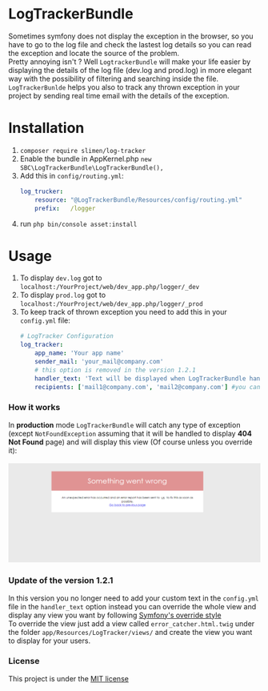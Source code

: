 # LogTrackerBundle

Sometimes symfony does not display the exception in the browser, so you have to go to the log file and check the lastest log details so you can read the exception and locate the source of the problem.<br>
Pretty annoying isn't ? Well `LogtrackerBundle` will make your life easier by displaying the details of the log file (dev.log and prod.log) in more elegant way with the possibility of filtering and searching inside the file.<br>
`LogTrackerBunlde` helps you also to track any thrown exception in your project by sending real time email with the details of the exception.

# Installation

1. `composer require slimen/log-tracker`<br>
2. Enable the bundle in AppKernel.php `new SBC\LogTrackerBundle\LogTrackerBundle(),`<br>
3. Add this in `config/routing.yml`:<br>
    ```yaml
    log_trucker:
        resource: "@LogTrackerBundle/Resources/config/routing.yml"
        prefix:   /logger
    ```
4. run `php bin/console asset:install`

# Usage
1. To display `dev.log` got to `localhost:/YourProject/web/dev_app.php/logger/_dev`
2. To display `prod.log` got to `localhost:/YourProject/web/dev_app.php/logger/_prod`
3. To keep track of thrown exception you need to add this in your `config.yml` file:<br>
    ```yaml
    # LogTracker Configuration
    log_tracker:
        app_name: 'Your app name'
        sender_mail: 'your_mail@company.com'
        # this option is removed in the version 1.2.1
        handler_text: 'Text will be displayed when LogTrackerBundle handle the error'
        recipients: ['mail1@company.com', 'mail2@company.com'] #you can add as much as you want of addresses
    ```
### How it works
In **production** mode `LogTrackerBundle` will catch any type of exception (except `NotFoundException` assuming that it will be handled to display **404 Not Found** page)
and will display this view (Of course unless you override it):<br><br>
![Default error catcher view](Resources/docs/images/error_catcher.png)

### Update of the version 1.2.1
In this version you no longer need to add your custom text in the `config.yml` file
in the `handler_text` option instead you can override the whole view and display any
view you want by following [Symfony's override style](https://symfony.com/doc/3.4/templating/overriding.html)<br>
To override the view just add a view called `error_catcher.html.twig` under the folder
`app/Resources/LogTracker/views/` and create the view you want to display for your users.

### License
This project is under the [MIT license](LICENSE)